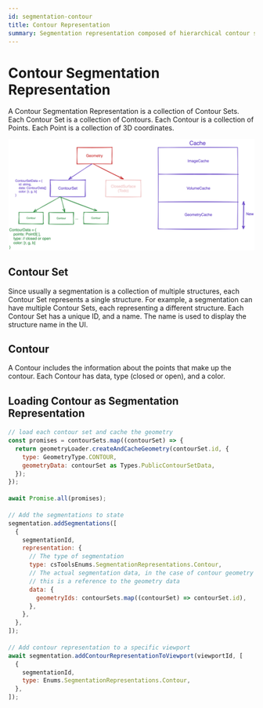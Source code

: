```yaml
---
id: segmentation-contour
title: Contour Representation
summary: Segmentation representation composed of hierarchical contour sets, where each set contains multiple contours representing distinct anatomical structures
---
```


# Contour Segmentation Representation

A Contour Segmentation Representation is a collection of Contour Sets. Each Contour Set is a collection of Contours. Each Contour is a collection of Points. Each Point is a collection of 3D coordinates.

![](../../../assets/contourSet.png)

## Contour Set

Since usually a segmentation is a collection of multiple structures, each Contour Set represents a single structure. For example, a segmentation can have multiple Contour Sets, each representing a different structure. Each Contour Set has a unique ID, and a name. The name is used to display the structure name in the UI.

## Contour

A Contour includes the information about the points that make up the contour. Each Contour has data, type (closed or open), and a color.

## Loading Contour as Segmentation Representation

```js
// load each contour set and cache the geometry
const promises = contourSets.map((contourSet) => {
  return geometryLoader.createAndCacheGeometry(contourSet.id, {
    type: GeometryType.CONTOUR,
    geometryData: contourSet as Types.PublicContourSetData,
  });
});

await Promise.all(promises);

// Add the segmentations to state
segmentation.addSegmentations([
  {
    segmentationId,
    representation: {
      // The type of segmentation
      type: csToolsEnums.SegmentationRepresentations.Contour,
      // The actual segmentation data, in the case of contour geometry
      // this is a reference to the geometry data
      data: {
        geometryIds: contourSets.map((contourSet) => contourSet.id),
      },
    },
  },
]);

// Add contour representation to a specific viewport
await segmentation.addContourRepresentationToViewport(viewportId, [
  {
    segmentationId,
    type: Enums.SegmentationRepresentations.Contour,
  },
]);

```
